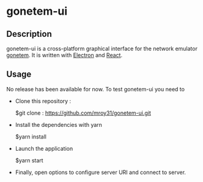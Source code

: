 gonetem-ui
==========

Description
-----------

gonetem-ui is a cross-platform graphical interface for the network emulator [gonetem](https://github.com/mroy31/gonetem).
It is written with [Electron](https://www.electronjs.org/) and [React](https://react.dev/).

Usage
-----

No release has been available for now. To test gonetem-ui you need to 
- Clone this repository :

    $git clone : https://github.com/mroy31/gonetem-ui.git

- Install the dependencies with yarn

    $yarn install

- Launch the application

    $yarn start

- Finally, open options to configure server URI and connect to server.  